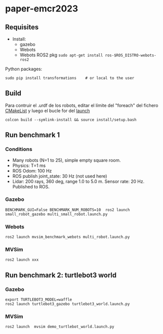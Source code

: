 # paper-emcr2023

## Requisites

- Install: 
  - gazebo
  - Webots
  - Webots ROS2 pkg `sudo apt-get install ros-$ROS_DISTRO-webots-ros2`

Python packages:

    sudo pip install transformations    # or local to the user


## Build
Para contruir el .urdf de los robots, editar el límite del "foreach" del fichero [CMakeList](https://github.com/FranciscoJManasAlvarez/paper-emcr2023/blob/f5d9632c52c9b0dbd2676620fd8f732cf919dfdf/experiments/mvsim_benchmark_gazebo/small_robot_description/CMakeLists.txt#L30) y luego el bucle for del [launch](https://github.com/FranciscoJManasAlvarez/paper-emcr2023/blob/f5d9632c52c9b0dbd2676620fd8f732cf919dfdf/experiments/mvsim_benchmark_gazebo/small_robot_gazebo/launch/multi_small_robot.launch.py#L23)
```
colcon build --symlink-install && source install/setup.bash
```

## Run benchmark 1

### Conditions

- Many robots (N=1 to 25), simple empty square room.
- Physics: T=1 ms
- ROS Odom: 100 Hz
- ROS publish joint_state: 30 Hz (not used here)
- Lidar: 200 rays, 360 deg, range 1.0 to 5.0 m. Sensor rate: 20 Hz. Published to ROS.


### Gazebo

```
BENCHMARK_GUI=False BENCHMARK_NUM_ROBOTS=10  ros2 launch small_robot_gazebo multi_small_robot.launch.py
```


### Webots

```
ros2 launch mvsim_benchmark_webots multi_robot.launch.py
```

### MVSim

```
ros2 launch xxx
```

## Run benchmark 2: turtlebot3 world

### Gazebo

```
export TURTLEBOT3_MODEL=waffle
ros2 launch turtlebot3_gazebo turtlebot3_world.launch.py
```

### MVSim

```
ros2 launch  mvsim demo_turtlebot_world.launch.py
```
